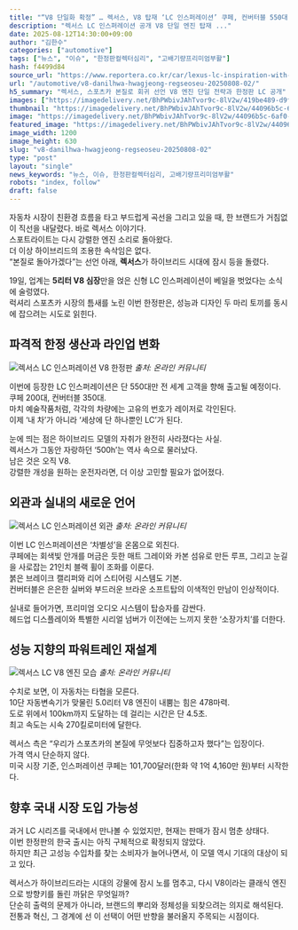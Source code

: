 ```yaml
---
title: "“V8 단일화 확정” … 렉서스, V8 탑재 ‘LC 인스퍼레이션’ 쿠페, 컨버터블 550대 한정 출시"
description: "렉서스 LC 인스퍼레이션 공개 V8 단일 엔진 탑재 ..."
date: 2025-08-12T14:30:00+09:00
author: "김한수"
categories: ["automotive"]
tags: ["뉴스", "이슈", "한정판컬렉터심리", "고배기량프리미엄부활"]
hash: f4499d84
source_url: "https://www.reportera.co.kr/car/lexus-lc-inspiration-with-v8/"
url: "/automotive/v8-danilhwa-hwagjeong-regseoseu-20250808-02/"
h5_summary: "렉서스, 스포츠카 본질로 회귀 선언 V8 엔진 단일 전략과 한정판 LC 공개"
images: ["https://imagedelivery.net/BhPWbivJAhTvor9c-8lV2w/419be489-d9ff-4413-499d-6358af675500/public", "https://imagedelivery.net/BhPWbivJAhTvor9c-8lV2w/44096b5c-6af0-4976-26d8-6ab8c0ade700/public", "https://imagedelivery.net/BhPWbivJAhTvor9c-8lV2w/82b5c978-1437-44db-c85e-9b5c288ac100/public", "https://imagedelivery.net/BhPWbivJAhTvor9c-8lV2w/b8a3e8c3-258f-4b12-9582-eb7997882400/public"]
thumbnail: "https://imagedelivery.net/BhPWbivJAhTvor9c-8lV2w/44096b5c-6af0-4976-26d8-6ab8c0ade700/public"
image: "https://imagedelivery.net/BhPWbivJAhTvor9c-8lV2w/44096b5c-6af0-4976-26d8-6ab8c0ade700/public"
featured_image: "https://imagedelivery.net/BhPWbivJAhTvor9c-8lV2w/44096b5c-6af0-4976-26d8-6ab8c0ade700/public"
image_width: 1200
image_height: 630
slug: "v8-danilhwa-hwagjeong-regseoseu-20250808-02"
type: "post"
layout: "single"
news_keywords: "뉴스, 이슈, 한정판컬렉터심리, 고배기량프리미엄부활"
robots: "index, follow"
draft: false
---
```


자동차 시장이 친환경 흐름을 타고 부드럽게 곡선을 그리고 있을 때, 한 브랜드가 거침없이 직선을 내달렸다. 바로 렉서스 이야기다.  
스포트라이트는 다시 강렬한 엔진 소리로 돌아왔다.  
더 이상 하이브리드의 조용한 속삭임은 없다.  
“본질로 돌아가겠다”는 선언 아래, **렉서스**가 하이브리드 시대에 잠시 등을 돌렸다.

19일, 업계는 **5리터 V8 심장**만을 얹은 신형 LC 인스퍼레이션이 베일을 벗었다는 소식에 술렁였다.  
럭셔리 스포츠카 시장의 틈새를 노린 이번 한정판은, 성능과 디자인 두 마리 토끼를 동시에 잡으려는 시도로 읽힌다.

## 파격적 한정 생산과 라인업 변화

![렉서스 LC 인스퍼레이션 V8 한정판](https://imagedelivery.net/BhPWbivJAhTvor9c-8lV2w/b8a3e8c3-258f-4b12-9582-eb7997882400/public)
*출처: 온라인 커뮤니티*


이번에 등장한 LC 인스퍼레이션은 단 550대만 전 세계 고객을 향해 출고될 예정이다.  
쿠페 200대, 컨버터블 350대.  
마치 예술작품처럼, 각각의 차량에는 고유의 번호가 레이저로 각인된다.  
이제 ‘내 차’가 아니라 ‘세상에 단 하나뿐인 LC’가 된다.

눈에 띄는 점은 하이브리드 모델의 자취가 완전히 사라졌다는 사실.  
렉서스가 그동안 자랑하던 ‘500h’는 역사 속으로 물러났다.  
남은 것은 오직 V8.  
강렬한 개성을 원하는 운전자라면, 더 이상 고민할 필요가 없어졌다.

## 외관과 실내의 새로운 언어

![렉서스 LC 인스퍼레이션 외관](https://imagedelivery.net/BhPWbivJAhTvor9c-8lV2w/419be489-d9ff-4413-499d-6358af675500/public)
*출처: 온라인 커뮤니티*


이번 LC 인스퍼레이션은 ‘차별성’을 온몸으로 외친다.  
쿠페에는 회색빛 안개를 머금은 듯한 매트 그레이와 카본 섬유로 만든 루프, 그리고 눈길을 사로잡는 21인치 블랙 휠이 조화를 이룬다.  
붉은 브레이크 캘리퍼와 리어 스티어링 시스템도 기본.  
컨버터블은 은은한 실버와 부드러운 브라운 소프트탑의 이색적인 만남이 인상적이다.

실내로 들어가면, 프리미엄 오디오 시스템이 탑승자를 감싼다.  
헤드업 디스플레이와 특별한 시리얼 넘버가 이전에는 느끼지 못한 ‘소장가치’를 더한다.

## 성능 지향의 파워트레인 재설계

![렉서스 LC V8 엔진 모습](https://imagedelivery.net/BhPWbivJAhTvor9c-8lV2w/82b5c978-1437-44db-c85e-9b5c288ac100/public)
*출처: 온라인 커뮤니티*


수치로 보면, 이 자동차는 타협을 모른다.  
10단 자동변속기가 맞물린 5.0리터 V8 엔진이 내뿜는 힘은 478마력.  
도로 위에서 100km까지 도달하는 데 걸리는 시간은 단 4.5초.  
최고 속도는 시속 270킬로미터에 달한다.

렉서스 측은 “우리가 스포츠카의 본질에 무엇보다 집중하고자 했다”는 입장이다.  
가격 역시 단순하지 않다.  
미국 시장 기준, 인스퍼레이션 쿠페는 101,700달러(한화 약 1억 4,160만 원)부터 시작한다.

## 향후 국내 시장 도입 가능성

과거 LC 시리즈를 국내에서 만나볼 수 있었지만, 현재는 판매가 잠시 멈춘 상태다.  
이번 한정판의 한국 출시는 아직 구체적으로 확정되지 않았다.  
하지만 최근 고성능 수입차를 찾는 소비자가 늘어나면서, 이 모델 역시 기대의 대상이 되고 있다.

렉서스가 하이브리드라는 시대의 강물에 잠시 노를 멈추고, 다시 V8이라는 클래식 엔진으로 방향키를 돌린 까닭은 무엇일까?  
단순히 출력의 문제가 아니라, 브랜드의 뿌리와 정체성을 되찾으려는 의지로 해석된다.  
전통과 혁신, 그 경계에 선 이 선택이 어떤 반향을 불러올지 주목되는 시점이다.
